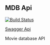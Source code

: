 ## MDB Api
[![Build Status](https://travis-ci.org/Danielos15/mdb_api.svg?branch=master)](https://travis-ci.org/Danielos15/mdb_api)

[Swagger Api](https://app.swaggerhub.com/apis/Danielos15/MDB_APi/1.0.0)

Movie database API
